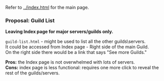 Refer to [../index.html](../index.html) for the main page.  


### Proposal: Guild List
**Leaving Index page for major servers/guilds only.**  

`guild-list.html` - might be used to list all the other guilds\servers.  
It could be accessed from Index page - Right side of the main Guild.  
On the right side there would be a link that says "See more Guilds."  

**Pros:** the Index page is not overwhelmed with lots of servers.  
**Cons:** index page is less functional: requires one more click to reveal the rest of the guilds/servers.  
